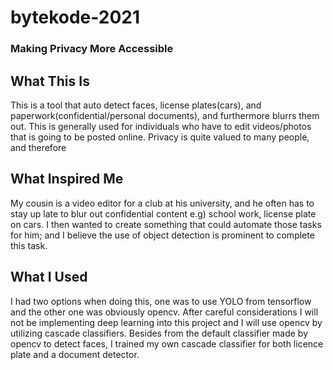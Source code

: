 # bytekode-2021
### Making Privacy More Accessible

## What This Is
This is a tool that auto detect faces, license plates(cars), and paperwork(confidential/personal documents), and furthermore blurrs them out. This is generally used for individuals who have to edit videos/photos that is going to be posted online. Privacy is quite valued to many people, and therefore   

## What Inspired Me
My cousin is a video editor for a club at his university, and he often has to stay up late to blur out confidential content e.g) school work, license plate on cars. I then wanted to create something that could automate those tasks for him; and I believe the use of object detection is prominent to complete this task. 

## What I Used
I had two options when doing this, one was to use YOLO from tensorflow and the other one was obviously opencv. After careful considerations I will not be implementing deep learning into this project and I will use opencv by utilizing cascade classifiers. Besides from the default classifier made by opencv to detect faces, I trained my own cascade classifier for both licence plate and a document detector. 
